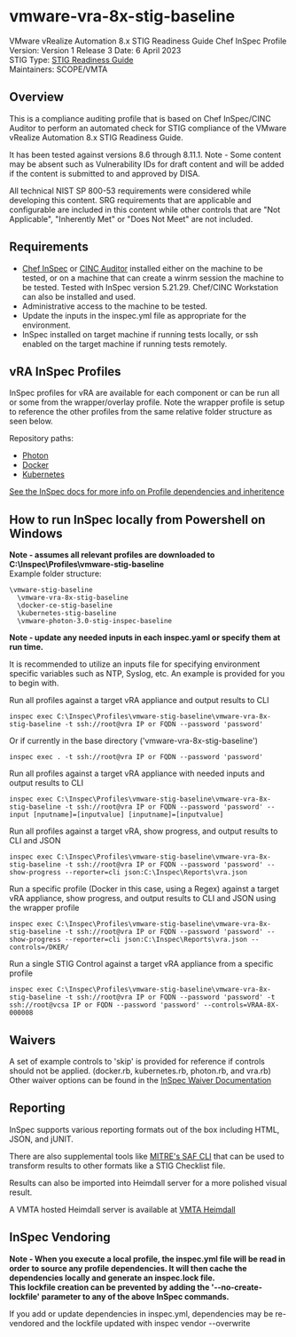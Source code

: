 # vmware-vra-8x-stig-baseline
VMware vRealize Automation 8.x STIG Readiness Guide Chef InSpec Profile  
Version: Version 1 Release 3 Date: 6 April 2023  
STIG Type: [STIG Readiness Guide](https://confluence.eng.vmware.com/pages/viewpage.action?pageId=1231779155)  
Maintainers: SCOPE/VMTA  

## Overview
This is a compliance auditing profile that is based on Chef InSpec/CINC Auditor to perform an automated check for STIG compliance of the VMware vRealize Automation 8.x STIG Readiness Guide.

It has been tested against versions 8.6 through 8.11.1. Note - Some content may be absent such as Vulnerability IDs for draft content and will be added if the content is submitted to and approved by DISA. 

All technical NIST SP 800-53 requirements were considered while developing this content. SRG requirements that are applicable and configurable are included in this content while other controls that are "Not Applicable", "Inherently Met" or "Does Not Meet" are not included.

## Requirements

- [Chef InSpec](https://downloads.chef.io/tools/inspec) or [CINC Auditor](https://cinc.sh/start/auditor/) installed either on the machine to be tested, or on a machine that can create a winrm session the machine to be tested. Tested with InSpec version 5.21.29. Chef/CINC Workstation can also be installed and used.
- Administrative access to the machine to be tested.
- Update the inputs in the inspec.yml file as appropriate for the environment.
- InSpec installed on target machine if running tests locally, or ssh enabled on the target machine if running tests remotely.

## vRA InSpec Profiles

InSpec profiles for vRA are available for each component or can be run all or some from the wrapper/overlay profile. Note the wrapper profile is setup to reference the other profiles from the same relative folder structure as seen below.  

Repository paths:
* [Photon](https://github.com/vmware/dod-compliance-and-automation/tree/master/photon/3.0/inspec/vmware-photon-3.0-stig-inspec-baseline)
* [Docker](https://gitlab.eng.vmware.com/compliance-automation/stig/misc/docker-ce-stig-baseline)
* [Kubernetes](https://gitlab.eng.vmware.com/compliance-automation/stig/misc/kubernetes-stig-baseline)

[See the InSpec docs for more info on Profile dependencies and inheritence](https://www.inspec.io/docs/reference/profiles/)

## How to run InSpec locally from Powershell on Windows

**Note - assumes all relevant profiles are downloaded to C:\Inspec\Profiles\vmware-stig-baseline**  
Example folder structure:  
```
\vmware-stig-baseline  
  \vmware-vra-8x-stig-baseline  
  \docker-ce-stig-baseline  
  \kubernetes-stig-baseline  
  \vmware-photon-3.0-stig-inspec-baseline  
```
**Note - update any needed inputs in each inspec.yaml or specify them at run time.**  

It is recommended to utilize an inputs file for specifying environment specific variables such as NTP, Syslog, etc. An example is provided for you to begin with.  

Run all profiles against a target vRA appliance and output results to CLI
```
inspec exec C:\Inspec\Profiles\vmware-stig-baseline\vmware-vra-8x-stig-baseline -t ssh://root@vra IP or FQDN --password 'password'
```

Or if currently in the base directory ('vmware-vra-8x-stig-baseline')
```
inspec exec . -t ssh://root@vra IP or FQDN --password 'password'
```

Run all profiles against a target vRA appliance with needed inputs and output results to CLI
```
inspec exec C:\Inspec\Profiles\vmware-stig-baseline\vmware-vra-8x-stig-baseline -t ssh://root@vra IP or FQDN --password 'password' --input [nputname]=[inputvalue] [inputname]=[inputvalue]
```

Run all profiles against a target vRA, show progress, and output results to CLI and JSON
```
inspec exec C:\Inspec\Profiles\vmware-stig-baseline\vmware-vra-8x-stig-baseline -t ssh://root@vra IP or FQDN --password 'password' --show-progress --reporter=cli json:C:\Inspec\Reports\vra.json
```

Run a specific profile (Docker in this case, using a Regex) against a target vRA appliance, show progress, and output results to CLI and JSON using the wrapper profile
```
inspec exec C:\Inspec\Profiles\vmware-stig-baseline\vmware-vra-8x-stig-baseline -t ssh://root@vra IP or FQDN --password 'password' --show-progress --reporter=cli json:C:\Inspec\Reports\vra.json --controls=/DKER/
```

Run a single STIG Control against a target vRA appliance from a specific profile
```
inspec exec C:\Inspec\Profiles\vmware-stig-baseline\vmware-vra-8x-stig-baseline -t ssh://root@vra IP or FQDN --password 'password' -t ssh://root@vcsa IP or FQDN --password 'password' --controls=VRAA-8X-000008
```

## Waivers
A set of example controls to 'skip' is provided for reference if controls should not be applied. (docker.rb, kubernetes.rb, photon.rb, and vra.rb)
Other waiver options can be found in the [InSpec Waiver Documentation](https://docs.chef.io/inspec/waivers/)  

## Reporting
InSpec supports various reporting formats out of the box including HTML, JSON, and jUNIT.  

There are also supplemental tools like [MITRE's SAF CLI](https://github.com/mitre/saf) that can be used to transform results to other formats like a STIG Checklist file.  

Results can also be imported into Heimdall server for a more polished visual result.

A VMTA hosted Heimdall server is available at [VMTA Heimdall](https://heimdall.eng.vmware.com)

## InSpec Vendoring

**Note - When you execute a local profile, the inspec.yml file will be read in order to source any profile dependencies. It will then cache the dependencies locally and generate an inspec.lock file.**  
**This lockfile creation can be prevented by adding the '--no-create-lockfile' parameter to any of the above InSpec commands.**

If you add or update dependencies in inspec.yml, dependencies may be re-vendored and the lockfile updated with inspec vendor --overwrite